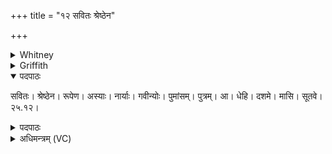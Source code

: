 +++
title = "१२ सवितः श्रेष्ठेन"

+++

<details><summary>Whitney</summary>

### Translation
12. O Savitar ('impeller'), with best etc. etc.

### Notes
</details>

<details><summary>Griffith</summary>

Savitar, vivifier, lay within the body of this dame A male germ with the noblest form for her in the tenth month to bear.
</details>

<details open><summary>पदपाठः</summary>

सवितः। श्रेष्ठेन। रूपेण। अस्याः। नार्याः। गवीन्योः। पुमांसम्। पुत्रम्। आ। धेहि। दशमे। मासि। सूतवे। २५.१२।
</details>

<details><summary>पदपाठः</summary>

सवितः। श्रेष्ठेन। रूपेण। अस्याः। नार्याः। गवीन्योः। पुमांसम्। पुत्रम्। आ। धेहि। दशमे। मासि। सूतवे। २५.१२।
</details>

<details><summary>अधिमन्त्रम् (VC)</summary>

- योनिः, गर्भः
- ब्रह्मा
- अनुष्टुप्
- गर्भाधान सूक्त
</details>
